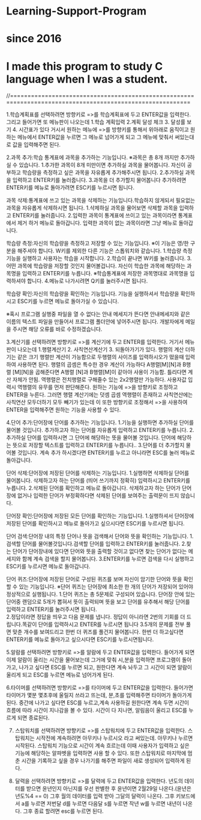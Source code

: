 # Learning-Support-Program

# since 2016 
# I made this program to study C language when I was a student.

//==========================================================================================================

1.학습계획표를 선택하려면 방향키로 =>를 학습계획표에 두고 ENTER값을 입력한다.
 그리고 들어가면 또 메뉴판이 나오는데 1.학습 계획입력 2.계획 달성 체크 3. 달성률 보기 4. 시간표가 있다
 거시서 원하는 메뉴에 =>를 방향키를 통해서 위아래로 움직이고 원하는 메뉴에서 ENTER값을 누르면
 그 메뉴로 넘어가게 되고 그 메뉴에 맞춰서 써있는대로 값을 입력해주면 된다.

2.과목 추가:학습 통계표에 과목을 추가하는 기능입니다.
※과목은 총 8개 까지만 추가하실 수 있습니다.
1.추가한 과목이 8개 미만이면 추가하실 과목을 물어봅니다. 
 자신이 공부하고 학습량을 측정하고 싶은 과목을 자유롭게 추가해주시면 됩니다.
 2.추가하실 과목을 입력하고 ENTER키를 눌러줍니다.
 3.과목을 더 추가할지 물어봅니다 추가하려면 ENTER키를 메뉴로 돌아가려면 ESC키를 누르시면 됩니다.
	

과목 삭제:통계표에 쓰고 있는 과목을 삭제하는 기능입니다.학습하지 않게되서 필요없는 과목을 자유롭게 삭제하시면 됩니다.
 1.삭제하실 과목을 물어보면 삭제할 과목을 입력하고 ENTER키를 눌러줍니다.
 2.입력한 과목이 통계표에 쓰이고 있는 과목이라면 통계표에서 제거 하거 메뉴로 돌아갑니다.
입력한 과목이 없는 과목이라면 그냥 메뉴로 돌아갑니다.

학습량 측정:자신의 학습량을 측정하고 저장할 수 있는 기능입니다.
※이 기능은 영/한 구분을 해주셔야 합니다.
W키를 제외한 다른 기능은 스톱워치와 같습니다.
 1.학습량 측정기능을 실행하고 사용자는 학습을 시작합니다. 
 2.학습이 끝나면 W키를 눌러줍니다.
 3.어떤 과목에 학습량을 저장할 것인지 물어볼겁니다. 자신이 학습한 과목에 해당하는 과목명을 입력하고 ENTER키를 누릅니다.
  ※학습통계표에 저장한 과목명대로 과목명을 입력하셔야 합니다.
4.메뉴로 나가시려면 Q키를 눌러주시면 됩니다.
	  

학습량 확인:자신의 학습량을 확인하는 기능입니다.
	    기능을 실행하셔서 학습량을 확인하시고 ESC키를 누르면 메뉴로 돌아가실 수 있습니다.

※혹시 프로그램 실행중 파일을 열 수 없다는 안내 메세지가 뜬다면
  안내메세지와 같은 이름의 텍스트 파일을 만들어서 프로그램 폴더안에 넣어주시면 됩니다.
  개발자에게 메일을 주시면 해당 오류를 바로 수정하겠습니다. 

3.계산기를 선택하려면 방향키로 =>를 계산기에 두고 ENTER를 입력한다.
 거기서 메뉴판이 나오는데 1.행렬계산기 2. 사칙연산계산기 3. 되돌아가기가 있다.
 행렬의 계산 더하기는 같은 크기 행렬만 계산이 가능함으로 두행렬의 사이즈를 입력하시오가 떴을때 입력하여 사용하면 된다.
 행렬의 곱셈은 특수한 경우 계산이 가능하다 A행렬[M][N]과 B행렬 [M][N]을 곱해준다면 A행렬 [N]과 B행렬[M]이 같아야 사용이 가능함. 틀리다면 계산 자체가
 안됨.
 역행렬은 전치행렬로 구해줄수 있는 2x2행렬만 가능하다. 사용자값 입력시 역행렬의 유무를 먼저 판단해준다.
 원하는 기능에 =>을 방향키로 조정하고 ENTER을 누른다. 그러면 행렬 계산기에는 덧셈 곱셈 역행렬이 존재하고 사칙연산에는 사칙연산 모두더하기 모두 빼기가 있는데
 이 또한 방향키로 조정해서 =>을 사용하여 ENTER을 입력해주면 원하는 기능을 사용할 수 있다.
 
4.단어 추가:단어장에 단어를 추가하는 기능입니다.
1.기능을 실행하면 추가하실 단어를 물어볼 것입니다.
추가하고자 하는 단어를 자유롭게 입력하고 ENTER키를 누릅니다.
2.추가하실 단어를 입력하시면 그 단어에 해당하는 뜻을 물어볼 것입니다.
단어에 해당하는 뜻으로 저장할 텍스트를 입력하고 ENTER키를 누릅니다..
3.단어를 더 추가할지 물어볼 것입니다. 계속 추가 하시겠다면 ENTER키를 누르고 아니라면 ESC를 눌러 메뉴로 돌아갑니다.

단어 삭제:단어장에 저장된 단어를 삭제하는 기능입니다.
1.실행하면 삭제하실 단어를 물어봅니다.
삭제하고자 하는 단어를 (띄어 쓰기까지 정확히) 입력하시고 ENTER키를 누릅니다.
2.삭제된 단어를 확인하고 메뉴로 돌아갑니다.
삭제하고자 하는 단어가 단어장에 없거나 입력한 단어가 부정확하다면
삭제된 단어를 보여주는 출력문이 뜨지 않습니다.

단어장 확인:단어장에 저장된 모든 단어를 확인하는 기능입니다.
1.실행하셔서 단어장에 저장된 단어를 확인하시고 
메뉴로 돌아가고 싶으시다면 ESC키를 누르시면 됩니다.

단어 검색:단어장 내의 특정 단어나 뜻을 검색해서 단어와 뜻을 확인하는 기능입니다.
1.검색할 단어를 물어볼것입니다.검색할 단어를 입력하고 ENTER키를 눌러줍니다.
2.찾는 단어가 단어장내에 있다면 단어와 뜻을 출력할 것이고 없다면 찾는 단어가 없다는
메세지와 함께 계속 검색을 할지 물어봅니다.
3.ENTER키를 누르면 검색을 다시 실행하고 ESC키를 누르시면 메뉴로 돌아갑니다.
	 

단어 퀴즈:단어장에 저장된 단어로 구성된 퀴즈를 보며 자신이 암기한 단어와 뜻을 확인할 수 있는 기능입니다.
※단어 퀴즈는 단어장에 최소한 한 개의 단어가 저장되어 있어야 정상적으로 실행됩니다.
 1.단어 퀴즈는 총 5문제로 구성되어 있습니다.
 단어장 안에 있는 단어중 랜덤으로 5개가 뽑혀서 뜻이 출력되며 뜻을 보고 단어를 유추해서 
해당 단어를 입력하고 ENTER키를 눌러주시면 됩니다.	  
2.정답이라면 정답을 띄우고 다음 문제를 냅니다.
정답이 아니라면 2번의 기회를 더 드립니다.똑같이 단어를 입력하시고 ENTER를 누르시면 됩니다
 3.5개의 문제를 전부 풀면 맞춘 개수를 보여드리고 한번 더 퀴즈를 풀건지 물어봅니다.
한번 더 하고싶다면 ENTER키를
메뉴로 돌아가고 싶으시다면 ESC키를 누르시면됩니다.

5.알람를 선택하려면 방향키로 =>를 알람에 두고 ENTER값을 입력한다.
 들어가게 되면 이제 알람이 울리는 시간을 물어보는데 그거에 맞춰 시,분을 입력하면 프로그램이 돌아가고,
 나가고 싶다면 ESC를 누르면 되고, 원한다면 계속 놔두고 그 시간이 되면 알람이 울리게 되고 ESC를 누르면
 메뉴로 넘어가게 된다.

6.타이머를 선택하려면 방향키로 =>를 타이머에 두고 ENTER값을 입력한다.
 들어가면 타이머가 몇분 몇초후에 울릴지 쓰라고 뜨는데, 분,초를 입력해주면 타이머가 돌아가게 된다.
 중간에 나가고 싶다면 ESC를 누르고,계속 사용하길 원한다면 계속 두면 시간이 흐름에 따라 시간이 지나감을 
 볼 수 있다. 시간이 다 지나면, 알림음이 울리고 ESC를 누르게 되면 종료된다.

7. 스탑워치를 선택하려면 방향키로 =>를 스탑워치에 두고 ENTER값을 입력한다.
스탑워치는 시작전에 계속하려면 아무키나 누르시오 라고 써있는데. 아무키나 누르면 시작된다.
스탑워치 기능으로 시간이 계속 흐르는데 이때 사용자가 입력하고 싶은 기능에 해당하는 알파벳을 입력하면 사용 할 수 있다. 
또한 스탑워치로 마지막에 멈춘 시간을 기록하고 싶을 경우 나가기를 해주면 파일이 새로 생성되어 입력하게 된다.

8. 달력을 선택하려면 방향키로 =>를 달력에 두고 ENTER값을 입력한다.
년도의 데이터를 받으면 윤년인지 아닌지를 우선 판별한 후
윤년이면 2월29일 나온다.(윤년은 년도%4 == 0)
그후 월의 데이터를 입력 받아 그달의 달력이 나온다.
그후 키보드에서 a를 누르면 저번달 d를 누르면 다음달 
s를 누르면 작년 w를 누르면 내년이 나온다.
그후 종료 할려면 esc를 누르면 된다.
